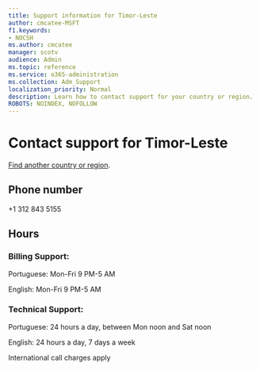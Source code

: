 ```yaml
---                                
title: Support information for Timor-Leste
author: cmcatee-MSFT
f1.keywords:
- NOCSH
ms.author: cmcatee
manager: scotv
audience: Admin
ms.topic: reference
ms.service: o365-administration
ms.collection: Adm_Support
localization_priority: Normal
description: Learn how to contact support for your country or region.
ROBOTS: NOINDEX, NOFOLLOW
---
```


# Contact support for Timor-Leste

[Find another country or region](../../business-video/get-help-support.md).

## Phone number
+1 312 843 5155

## Hours
### Billing Support:

Portuguese: Mon-Fri 9 PM-5 AM

English: Mon-Fri 9 PM-5 AM

### Technical Support:

Portuguese: 24 hours a day, between Mon noon and Sat noon

English: 24 hours a day, 7 days a week

International call charges apply
